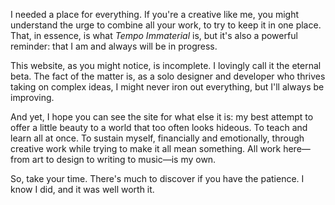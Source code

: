 I needed a place for everything. If you're a creative like me, you might understand the urge to combine all your work, to try to keep it in one place. That, in essence, is what *Tempo Immaterial* is, but it's also a powerful reminder: that I am and always will be in progress.

This website, as you might notice, is incomplete. I lovingly call it the eternal beta. The fact of the matter is, as a solo designer and developer who thrives taking on complex ideas, I might never iron out everything, but I'll always be improving.

And yet, I hope you can see the site for what else it is: my best attempt to offer a little beauty to a world that too often looks hideous. To teach and learn all at once. To sustain myself, financially and emotionally, through creative work while trying to make it all mean something. All work here—from art to design to writing to music—is my own.

So, take your time. There's much to discover if you have the patience. I know I did, and it was well worth it.